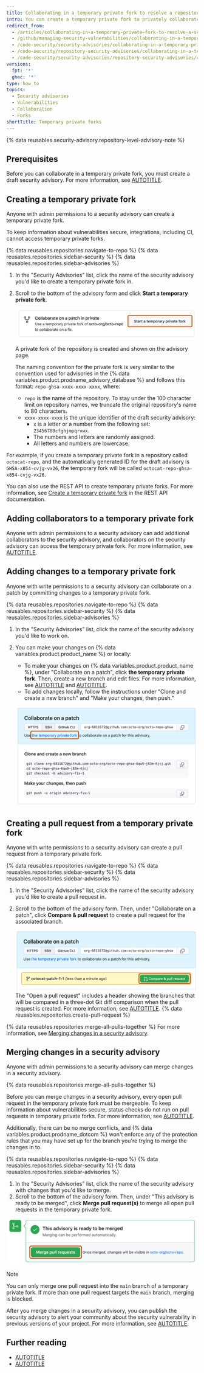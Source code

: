 ```yaml
---
title: Collaborating in a temporary private fork to resolve a repository security vulnerability
intro: You can create a temporary private fork to privately collaborate on fixing a security vulnerability in your public repository.
redirect_from:
  - /articles/collaborating-in-a-temporary-private-fork-to-resolve-a-security-vulnerability
  - /github/managing-security-vulnerabilities/collaborating-in-a-temporary-private-fork-to-resolve-a-security-vulnerability
  - /code-security/security-advisories/collaborating-in-a-temporary-private-fork-to-resolve-a-security-vulnerability
  - /code-security/repository-security-advisories/collaborating-in-a-temporary-private-fork-to-resolve-a-repository-security-vulnerability
  - /code-security/security-advisories/repository-security-advisories/collaborating-in-a-temporary-private-fork-to-resolve-a-repository-security-vulnerability
versions:
  fpt: '*'
  ghec: '*'
type: how_to
topics:
  - Security advisories
  - Vulnerabilities
  - Collaboration
  - Forks
shortTitle: Temporary private forks
---
```


{% data reusables.security-advisory.repository-level-advisory-note %}

## Prerequisites

Before you can collaborate in a temporary private fork, you must create a draft security advisory. For more information, see [AUTOTITLE](/code-security/security-advisories/working-with-repository-security-advisories/creating-a-repository-security-advisory).

## Creating a temporary private fork

Anyone with admin permissions to a security advisory can create a temporary private fork.

To keep information about vulnerabilities secure, integrations, including CI, cannot access temporary private forks.

{% data reusables.repositories.navigate-to-repo %}
{% data reusables.repositories.sidebar-security %}
{% data reusables.repositories.sidebar-advisories %}
1. In the "Security Advisories" list, click the name of the security advisory you'd like to create a temporary private fork in.
1. Scroll to the bottom of the advisory form and click **Start a temporary private fork**.

   ![Screenshot of the "Collaborate on a patch in private" area of the form. The "Start a temporary private fork" button is outlined in dark orange.](/assets/images/help/security/new-temporary-private-fork-button.png)

   A private fork of the repository is created and shown on the advisory page.

   The naming convention for the private fork is very similar to the convention used for advisories in the {% data variables.product.prodname_advisory_database %} and follows this format: `repo-ghsa-xxxx-xxxx-xxxx`, where:
    * `repo` is the name of the repository. To stay under the 100 character limit on repository names, we truncate the original repository's name to 80 characters.
    * `xxxx-xxxx-xxxx` is the unique identifier of the draft security advisory:
       * `x` is a letter or a number from the following set: `23456789cfghjmpqrvwx`.
       * The numbers and letters are randomly assigned.
       * All letters and numbers are lowercase.

For example, if you create a temporary private fork in a repository called `octocat-repo`, and the automatically generated ID for the draft advisory is `GHSA-x854-cvjg-vx26`, the temporary fork will be called `octocat-repo-ghsa-x854-cvjg-vx26`.

You can also use the REST API to create temporary private forks. For more information, see [Create a temporary private fork](/rest/security-advisories/repository-advisories#create-a-temporary-private-fork) in the REST API documentation.

## Adding collaborators to a temporary private fork

Anyone with admin permissions to a security advisory can add additional collaborators to the security advisory, and collaborators on the security advisory can access the temporary private fork. For more information, see [AUTOTITLE](/code-security/security-advisories/working-with-repository-security-advisories/adding-a-collaborator-to-a-repository-security-advisory).

## Adding changes to a temporary private fork

Anyone with write permissions to a security advisory can collaborate on a patch by committing changes to a temporary private fork.

{% data reusables.repositories.navigate-to-repo %}
{% data reusables.repositories.sidebar-security %}
{% data reusables.repositories.sidebar-advisories %}
1. In the "Security Advisories" list, click the name of the security advisory you'd like to work on.
1. You can make your changes on {% data variables.product.product_name %} or locally:
   * To make your changes on {% data variables.product.product_name %}, under "Collaborate on a patch", click **the temporary private fork**. Then, create a new branch and edit files. For more information, see [AUTOTITLE](/pull-requests/collaborating-with-pull-requests/proposing-changes-to-your-work-with-pull-requests/creating-and-deleting-branches-within-your-repository) and [AUTOTITLE](/repositories/working-with-files/managing-files/editing-files).
   * To add changes locally, follow the instructions under "Clone and create a new branch" and "Make your changes, then push."

   ![Screenshot of the "Collaborate on a patch" area of a draft security advisory. The "the temporary private fork" link is outlined in dark orange.](/assets/images/help/security/add-changes-to-this-advisory-box.png)

## Creating a pull request from a temporary private fork

Anyone with write permissions to a security advisory can create a pull request from a temporary private fork.

{% data reusables.repositories.navigate-to-repo %}
{% data reusables.repositories.sidebar-security %}
{% data reusables.repositories.sidebar-advisories %}
1. In the "Security Advisories" list, click the name of the security advisory you'd like to create a pull request in.
1. Scroll to the bottom of the advisory form. Then, under "Collaborate on a patch", click **Compare & pull request** to create a pull request for the associated branch.

   ![Screenshot of the "Collaborate on a patch" area of a draft security advisory. The "Compare & pull request" button is outlined in dark orange.](/assets/images/help/security/security-advisory-compare-and-pr.png)
   The "Open a pull request" includes a header showing the branches that will be compared in a three-dot Git diff comparison when the pull request is created. For more information, see [AUTOTITLE](/pull-requests/collaborating-with-pull-requests/proposing-changes-to-your-work-with-pull-requests/about-comparing-branches-in-pull-requests#three-dot-and-two-dot-git-diff-comparisons).
{% data reusables.repositories.create-pull-request %}

{% data reusables.repositories.merge-all-pulls-together %} For more information, see [Merging changes in a security advisory](#merging-changes-in-a-security-advisory).

## Merging changes in a security advisory

Anyone with admin permissions to a security advisory can merge changes in a security advisory.

{% data reusables.repositories.merge-all-pulls-together %}

Before you can merge changes in a security advisory, every open pull request in the temporary private fork must be mergeable. To keep information about vulnerabilities secure, status checks do not run on pull requests in temporary private forks. For more information, see [AUTOTITLE](/repositories/configuring-branches-and-merges-in-your-repository/managing-protected-branches/about-protected-branches).

Additionally, there can be no merge conflicts, and {% data variables.product.prodname_dotcom %} won't enforce any of the protection rules that you may have set up for the branch you're trying to merge the changes in to.

{% data reusables.repositories.navigate-to-repo %}
{% data reusables.repositories.sidebar-security %}
{% data reusables.repositories.sidebar-advisories %}
1. In the "Security Advisories" list, click the name of the security advisory with changes that you'd like to merge.
1. Scroll to the bottom of the advisory form. Then, under "This advisory is ready to be merged", click **Merge pull request(s)** to merge all open pull requests in the temporary private fork.

  ![Screenshot of the "Collaborate on a patch" area of a draft security advisory. The "Merge pull requests" button is outlined in dark orange.](/assets/images/help/security/merge-pull-requests-button.png)

  > [!NOTE]
  > You can only merge one pull request into the `main` branch of a temporary private fork. If more than one pull request targets the `main` branch, merging is blocked.

After you merge changes in a security advisory, you can publish the security advisory to alert your community about the security vulnerability in previous versions of your project. For more information, see [AUTOTITLE](/code-security/security-advisories/working-with-repository-security-advisories/publishing-a-repository-security-advisory).

## Further reading

* [AUTOTITLE](/code-security/security-advisories/working-with-repository-security-advisories/permission-levels-for-repository-security-advisories)
* [AUTOTITLE](/code-security/security-advisories/working-with-repository-security-advisories/publishing-a-repository-security-advisory)
